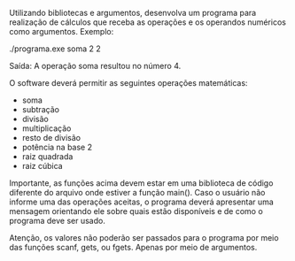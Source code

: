 Utilizando bibliotecas e argumentos, desenvolva um programa para realização de cálculos que receba as operações e os operandos numéricos como argumentos. Exemplo:

./programa.exe soma 2 2

Saída: A operação soma resultou no número 4.

O software deverá permitir as seguintes operações matemáticas:

-   soma
-   subtração
-   divisão
-   multiplicação
-   resto de divisão
-   potência na base 2
-   raiz quadrada
-   raiz cúbica

Importante, as funções acima devem estar em uma biblioteca de código diferente do arquivo onde estiver a função main(). Caso o usuário não informe uma das operações aceitas, o programa deverá apresentar uma mensagem orientando ele sobre quais estão disponíveis e de como o programa deve ser usado.

Atenção, os valores não poderão ser passados para o programa por meio das funções scanf, gets, ou fgets. Apenas por meio de argumentos.
